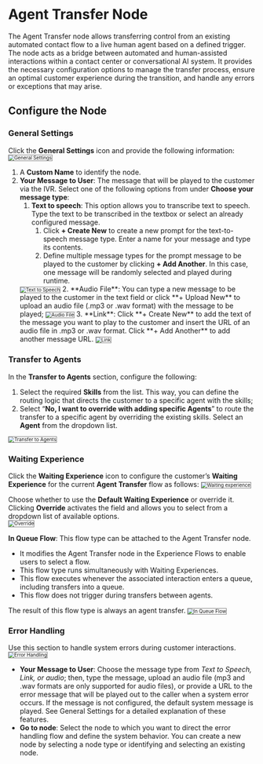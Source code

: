 # Agent Transfer Node

The Agent Transfer node allows transferring control from an existing automated contact flow to a live human agent based on a defined trigger. The node acts as a bridge between automated and human-assisted interactions within a contact center or conversational AI system. It provides the necessary configuration options to manage the transfer process, ensure an optimal customer experience during the transition, and handle any errors or exceptions that may arise.

## Configure the Node

### General Settings

Click the **General Settings** icon and provide the following information:
<img src="../images/general-settings--agent-transfer.png" alt="General Settings" title="General Settings" style="border: 1px solid gray; zoom:70%;">

1. A **Custom Name** to identify the node.
2. **Your Message to User**: The message that will be played to the customer via the IVR. Select one of the following options from under **Choose your message type**:
    1. **Text to speech**: This option allows you to transcribe text to speech. Type the text to be transcribed in the textbox or select an already configured message.
        1. Click **+ Create New** to create a new prompt for the text-to-speech message type. Enter a name for your message and type its contents.
        2. Define multiple message types for the prompt message to be played to the customer by clicking **+ Add Another**. In this case, one message will be randomly selected and played during runtime.  
    <img src="../images/text-to-speech-agent-transfer.png" alt="Text to Speech" title="Text to Speech" style="border: 1px solid gray; zoom:70%;">
    2. **Audio File**: You can type a new message to be played to the customer in the text field or click **+ Upload New** to upload an audio file (.mp3 or .wav format) with the message to be played;
    <img src="../images/audio-file-agent-transfer.png" alt="Audio File" title="Audio File" style="border: 1px solid gray; zoom:70%;">
    3. **Link**: Click **+ Create New** to add the text of the message you want to play to the customer and insert the URL of an audio file in .mp3 or .wav format. Click **+ Add Another** to add another message URL.
    <img src="../images/link-agent-transfer.png" alt="Link" title="Link" style="border: 1px solid gray; zoom:70%;">

### Transfer to Agents

In the **Transfer to Agents** section, configure the following:

1. Select the required **Skills** from the list. This way, you can define the routing logic that directs the customer to a specific agent with the skills;
2. Select  “**No, I want to override with adding specific Agents**” to route the transfer to a specific agent by overriding the existing skills. Select an **Agent** from the dropdown list.
<img src="../images/transfer-to-agents.png" alt="Transfer to Agents" title="Transfer to Agents" style="border: 1px solid gray; zoom:70%;">

### Waiting Experience

Click the **Waiting Experience** icon to configure the customer’s **Waiting Experience** for the current **Agent Transfer** flow as follows:
<img src="../images/waiting-experience.png" alt="Waiting experience" title="Waiting Experience" style="border: 1px solid gray; zoom:70%;">

Choose whether to use the **Default Waiting Experience** or override it. Clicking **Override** activates the field and allows you to select from a dropdown list of available options.  
<img src="../images/override.png" alt="Override" title="Override" style="border: 1px solid gray; zoom:70%;">

**In Queue Flow**: This flow type can be attached to the Agent Transfer node.

* It modifies the Agent Transfer node in the Experience Flows to enable users to select a flow.
* This flow type runs simultaneously with Waiting Experiences.
* This flow executes whenever the associated interaction enters a queue, including transfers into a queue.
* This flow does not trigger during transfers between agents.

The result of this flow type is always an agent transfer.
<img src="../images/in-queue-flow.png" alt="In Queue Flow" title="In Queue Flow" style="border: 1px solid gray; zoom:70%;">

### Error Handling

Use this section to handle system errors during customer interactions.
<img src="../images/error-handling-agent-transfer.png" alt="Error Handling" title="Error Handling" style="border: 1px solid gray; zoom:70%;">

* **Your Message to User**: Choose the message type from _Text to Speech, Link, or audio_; then, type the message, upload an audio file (mp3 and .wav formats are only supported for audio files), or provide a URL to the error message that will be played out to the caller when a system error occurs. If the message is not configured, the default system message is played. See General Settings for a detailed explanation of these features.
* **Go to node**: Select the node to which you want to direct the error handling flow and define the system behavior. You can create a new node by selecting a node type or identifying and selecting an existing node.
